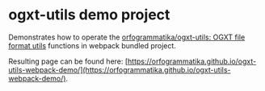 ogxt-utils demo project
=======================

Demonstrates how to operate the [orfogrammatika/ogxt-utils: OGXT file format utils](https://github.com/orfogrammatika/ogxt-utils) functions in webpack bundled project.

Resulting page can be found here: [https://orfogrammatika.github.io/ogxt-utils-webpack-demo/](https://orfogrammatika.github.io/ogxt-utils-webpack-demo/).